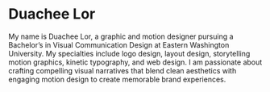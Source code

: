 # Duachee Lor

My name is Duachee Lor, a graphic and motion designer pursuing a Bachelor’s in Visual Communication Design at Eastern Washington University. My specialties include logo design, layout design, storytelling motion graphics, kinetic typography, and web design. I am passionate about crafting compelling visual narratives that blend clean aesthetics with engaging motion design to create memorable brand experiences.

